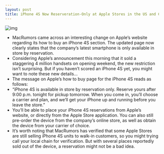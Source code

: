 ```yaml
---
layout: post
title: iPhone 4S Now Reserveration-Only at Apple Stores in the US and Canada
---
```

![img](http://media.idownloadblog.com/wp-content/uploads/2011/10/iphone-4s1-e1317885356315.jpg)
* MacRumors came across an interesting change on Apple’s website regarding its how to buy an iPhone 4S section. The updated page now clearly states that the company’s latest smartphone is only available in store by reservation.
* Considering Apple’s announcement this morning that it sold a staggering 4 million handsets on opening weekend, the new restriction isn’t surprising. But if you haven’t scored an iPhone 4S yet, you might want to note these new details…
* The message on Apple’s how to buy page for the iPhone 4S reads as follows:
* “iPhone 4S is available in store by reservation only. Reserve yours after 9:00 p.m. tonight for pickup tomorrow. When you come in, you’ll choose a carrier and plan, and we’ll get your iPhone up and running before you leave the store.”
* You’ll be able to place your iPhone 4S reservations from Apple’s website, or directly from the Apple Store application. You can also still pre-order the device from the company’s online store, as well as obtain the device from your carrier of choice.
* It’s worth noting that MacRumors has verified that some Apple Stores are still selling iPhone 4S units to walk-in customers, so you might trying call your local chain for verification. But with several places reportedly sold out of the device, a reservation might not be a bad idea.

